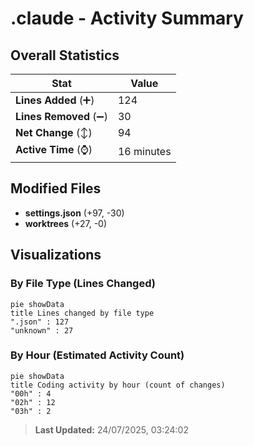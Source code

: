 # .claude - Activity Summary 

## Overall Statistics

| Stat                   | Value                                                             |
| ---------------------- | ----------------------------------------------------------------- |
| **Lines Added** (➕)   | 124                                          |
| **Lines Removed** (➖) | 30                                        |
| **Net Change** (↕)    | 94                |
| **Active Time** (⌚)   | 16 minutes |


## Modified Files
- **settings.json** (+97, -30)
- **worktrees** (+27, -0)

## Visualizations

### By File Type (Lines Changed)

```mermaid
pie showData
title Lines changed by file type
".json" : 127
"unknown" : 27
```

### By Hour (Estimated Activity Count)

```mermaid
pie showData
title Coding activity by hour (count of changes)
"00h" : 4
"02h" : 12
"03h" : 2
```


> **Last Updated:** 24/07/2025, 03:24:02